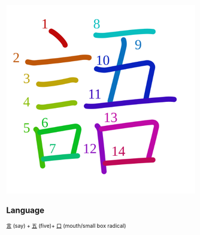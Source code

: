 ![8a9e](Kanji/kanji-colorize/8a9e.svg)
## Language
[言](Kanji/kanji-dict/言.md) (say) + [五](Kanji/kanji-dict/五.md) (five)+ [口](Kanji/kanji-dict/口.md) (mouth/small box radical) 